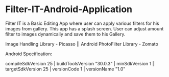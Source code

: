 # Filter-IT-Android-Application
Filter IT is a Basic Editing App where user can apply various filters for his images from gallery. This app has a splash screen. User can adjust amount filter to images dynamically and save them to his Gallery.

Image Handling Library - Picasso || Android PhotoFilter Library - Zomato

Android Specification:

compileSdkVersion 25 | buildToolsVersion "30.0.3" | minSdkVersion 1 | targetSdkVersion 25 | versionCode 1 | versionName "1.0" 

